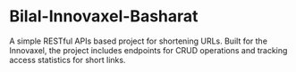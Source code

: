 # Bilal-Innovaxel-Basharat
A simple RESTful APIs based project for shortening URLs. Built for the Innovaxel, the project includes endpoints for CRUD operations and tracking access statistics for short links.
